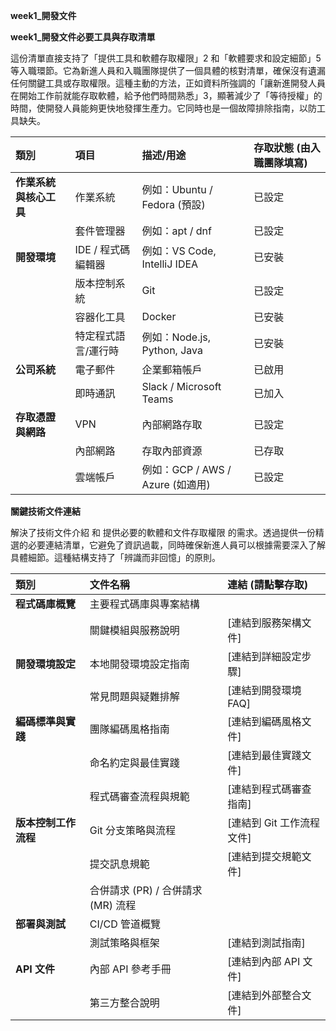 **week1\_開發文件**

**week1\_開發文件必要工具與存取清單**

這份清單直接支持了「提供工具和軟體存取權限」2 和「軟體要求和設定細節」5 等入職環節。它為新進人員和入職團隊提供了一個具體的核對清單，確保沒有遺漏任何關鍵工具或存取權限。這種主動的方法，正如資料所強調的「讓新進開發人員在開始工作前就能存取軟體，給予他們時間熟悉」3，顯著減少了「等待授權」的時間，使開發人員能夠更快地發揮生產力。它同時也是一個故障排除指南，以防工具缺失。

| 類別 | 項目 | 描述/用途 | 存取狀態 (由入職團隊填寫) |
| :---- | :---- | :---- | :---- |
| **作業系統與核心工具** | 作業系統 | 例如：Ubuntu / Fedora (預設) | 已設定 |
|  | 套件管理器 | 例如：apt / dnf | 已設定 |
| **開發環境** | IDE / 程式碼編輯器 | 例如：VS Code, IntelliJ IDEA | 已安裝 |
|  | 版本控制系統 | Git | 已設定 |
|  | 容器化工具 | Docker | 已安裝 |
|  | 特定程式語言/運行時 | 例如：Node.js, Python, Java | 已安裝 |
| **公司系統** | 電子郵件 | 企業郵箱帳戶 | 已啟用 |
|  | 即時通訊 | Slack / Microsoft Teams | 已加入 |
| **存取憑證與網路** | VPN | 內部網路存取 | 已設定 |
|  | 內部網路 | 存取內部資源 | 已存取 |
|  | 雲端帳戶 | 例如：GCP / AWS / Azure (如適用) | 已設定 |

**關鍵技術文件連結**

解決了技術文件介紹 和 提供必要的軟體和文件存取權限 的需求。透過提供一份精選的必要連結清單，它避免了資訊過載，同時確保新進人員可以根據需要深入了解具體細節。這種結構支持了「辨識而非回憶」的原則。

| 類別 | 文件名稱 | 連結 (請點擊存取) |
| :---- | :---- | :---- |
| **程式碼庫概覽** | 主要程式碼庫與專案結構 |  |
|  | 關鍵模組與服務說明 | \[連結到服務架構文件\] |
| **開發環境設定** | 本地開發環境設定指南 | \[連結到詳細設定步驟\] |
|  | 常見問題與疑難排解 | \[連結到開發環境 FAQ\] |
| **編碼標準與實踐** | 團隊編碼風格指南 | \[連結到編碼風格文件\] |
|  | 命名約定與最佳實踐 | \[連結到最佳實踐文件\] |
|  | 程式碼審查流程與規範 | \[連結到程式碼審查指南\] |
| **版本控制工作流程** | Git 分支策略與流程 | \[連結到 Git 工作流程文件\] |
|  | 提交訊息規範 | \[連結到提交規範文件\] |
|  | 合併請求 (PR) / 合併請求 (MR) 流程 |  |
| **部署與測試** | CI/CD 管道概覽 |  |
|  | 測試策略與框架 | \[連結到測試指南\] |
| **API 文件** | 內部 API 參考手冊 | \[連結到內部 API 文件\] |
|  | 第三方整合說明 | \[連結到外部整合文件\] |

